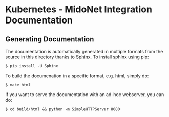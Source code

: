 # Kubernetes - MidoNet Integration Documentation

## Generating Documentation

The documentation is automatically generated in multiple formats from the
source in this directory thanks to
[Sphinx](https://pypi.python.org/pypi/Sphinx). To install sphinx using pip:

    $ pip install -U Sphinx

To build the documenation in a specific format, e.g. html, simply do:

    $ make html

If you want to serve the documentation with an ad-hoc webserver, you can do:

    $ cd build/html && python -m SimpleHTTPServer 8080
